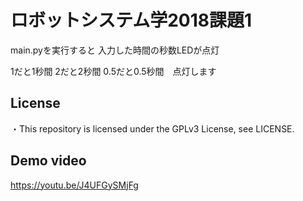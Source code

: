# ロボットシステム学2018課題1
main.pyを実行すると
入力した時間の秒数LEDが点灯

1だと1秒間  2だと2秒間  0.5だと0.5秒間　点灯します

## License
・This repository is licensed under the GPLv3 License, see LICENSE.

## Demo video
https://youtu.be/J4UFGySMjFg
